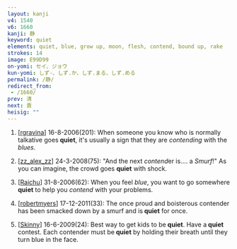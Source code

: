 ```yaml
---
layout: kanji
v4: 1540
v6: 1660
kanji: 静
keyword: quiet
elements: quiet, blue, grow up, moon, flesh, contend, bound up, rake
strokes: 14
image: E99D99
on-yomi: セイ、ジョウ
kun-yomi: しず-、しず.か、しず.まる、しず.める
permalink: /静/
redirect_from:
 - /1660/
prev: 清
next: 責
heisig: ""
---
```


1) [<a href="http://kanji.koohii.com/profile/rgravina">rgravina</a>] 16-8-2006(201): When someone you know who is normally talkative goes<strong> quiet</strong>, it&#039;s usually a sign that they are <em>contending</em> with the <em>blues</em>.

2) [<a href="http://kanji.koohii.com/profile/zz_alex_zz">zz_alex_zz</a>] 24-3-2008(75): &quot;And the next <em>contend</em>er is.... a <em>Smurf</em>!&quot; As you can imagine, the crowd goes <strong>quiet</strong> with shock.

3) [<a href="http://kanji.koohii.com/profile/Raichu">Raichu</a>] 31-8-2006(62): When you feel <em>blue</em>, you want to go somewhere<strong> quiet</strong> to help you <em>contend</em> with your problems.

4) [<a href="http://kanji.koohii.com/profile/robertmyers">robertmyers</a>] 17-12-2011(33): The once proud and boisterous contender has been smacked down by a smurf and is<strong> quiet</strong> for once.

5) [<a href="http://kanji.koohii.com/profile/Skinny">Skinny</a>] 16-6-2009(24): Best way to get kids to be<strong> quiet</strong>. Have a<strong> quiet</strong> contest. Each contender must be<strong> quiet</strong> by holding their breath until they turn blue in the face.

